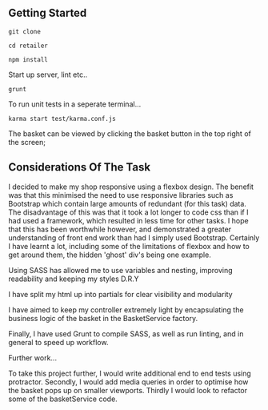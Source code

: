 ## Getting Started
```
git clone

cd retailer

npm install

```
Start up server, lint etc..
```
grunt
```
To run unit tests in a seperate terminal...
```
karma start test/karma.conf.js
```
The basket can be viewed by clicking the basket button in the top right of the screen;

## Considerations Of The Task

I decided to make my shop responsive using a flexbox design. The benefit was that this minimised the need to use responsive libraries such as Bootstrap which contain large amounts of redundant (for this task) data.  The disadvantage of this was that it took a lot longer to code css than if I had used a framework, which resulted in less time for other tasks. I hope that this has been worthwhile however, and demonstrated a greater understanding of front end work than had I simply used Bootstrap. Certainly I have learnt a lot, including some of the limitations of flexbox and how to get around them, the hidden 'ghost' div's being one example.

Using SASS has allowed me to use variables and nesting, improving readability and keeping my styles D.R.Y

I have split my html up into partials for clear visibility and modularity

I have aimed to keep my controller extremely light by encapsulating the business logic of
the basket in the BasketService factory.

Finally, I have used Grunt to compile SASS, as well as run linting, and in
general to speed up workflow.

Further work...

To take this project further, I would write additional end to end tests using protractor.
Secondly, I would add media queries in order to optimise how the basket pops up
on smaller viewports. Thirdly I would look to refactor some of the
basketService code.
